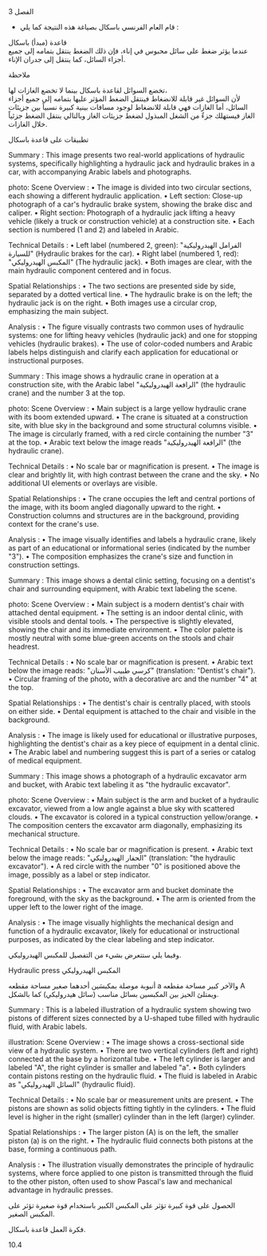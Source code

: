3
الفصل <!-- text, from page 0 (l=0.852,t=0.033,r=0.925,b=0.074), with ID acbc6b9c-0a00-4a08-8c0c-a92bc19cff3e -->

* قام العام الفرنسي باسكال بصياغة هذه النتيجة كما يلي : <!-- text, from page 0 (l=0.462,t=0.087,r=0.931,b=0.113), with ID 136fe748-4b08-4fce-a996-28f7c73e3217 -->

قاعدة (مبدأ) باسكال  
عندما يؤثر ضغط على سائل محبوس في إناء، فإن ذلك الضغط ينتقل بتمامه إلى جميع أجزاء السائل، كما ينتقل إلى جدران الإناء. <!-- text, from page 0 (l=0.071,t=0.118,r=0.928,b=0.194), with ID 1e96c767-842e-4c63-b596-957c73186cf6 -->

ملاحظة

تخضع السوائل لقاعدة باسكال بينما لا تخضع الغازات لها،  
لأن السوائل غير قابلة للانضغاط فينتقل الضغط المؤثر عليها بتمامه إلى جميع أجزاء السائل، أما الغازات فهي قابلة للانضغاط لوجود مسافات بينية كبيرة نسبياً بين جزيئات الغاز فيستهلك جزءٌ من الشغل المبذول لضغط جزيئات الغاز وبالتالي ينتقل الضغط جزئياً خلال الغازات. <!-- text, from page 0 (l=0.071,t=0.208,r=0.940,b=0.345), with ID ffc3a8db-8433-4d6b-8183-f07f85a7ed0c -->

تطبيقات على قاعدة باسكال <!-- text, from page 0 (l=0.616,t=0.360,r=0.930,b=0.400), with ID 4bd5b8cc-44eb-42dc-948a-ef5f7ed9d7cb -->

Summary : This image presents two real-world applications of hydraulic systems, specifically highlighting a hydraulic jack and hydraulic brakes in a car, with accompanying Arabic labels and photographs.

photo:
Scene Overview :
  • The image is divided into two circular sections, each showing a different hydraulic application.
  • Left section: Close-up photograph of a car's hydraulic brake system, showing the brake disc and caliper.
  • Right section: Photograph of a hydraulic jack lifting a heavy vehicle (likely a truck or construction vehicle) at a construction site.
  • Each section is numbered (1 and 2) and labeled in Arabic.

Technical Details :
  • Left label (numbered 2, green): "الفرامل الهيدروليكية للسيارة" (Hydraulic brakes for the car).
  • Right label (numbered 1, red): "المكبس الهيدروليكي" (The hydraulic jack).
  • Both images are clear, with the main hydraulic component centered and in focus.

Spatial Relationships :
  • The two sections are presented side by side, separated by a dotted vertical line.
  • The hydraulic brake is on the left; the hydraulic jack is on the right.
  • Both images use a circular crop, emphasizing the main subject.

Analysis :
  • The figure visually contrasts two common uses of hydraulic systems: one for lifting heavy vehicles (hydraulic jack) and one for stopping vehicles (hydraulic brakes).
  • The use of color-coded numbers and Arabic labels helps distinguish and clarify each application for educational or instructional purposes. <!-- figure, from page 0 (l=0.579,t=0.406,r=0.921,b=0.585), with ID cbf7832f-4aed-4f26-a477-0f2314e1e055 -->

Summary : This image shows a hydraulic crane in operation at a construction site, with the Arabic label "الرافعة الهيدروليكية" (the hydraulic crane) and the number 3 at the top.

photo:
Scene Overview :
  • Main subject is a large yellow hydraulic crane with its boom extended upward.
  • The crane is situated at a construction site, with blue sky in the background and some structural columns visible.
  • The image is circularly framed, with a red circle containing the number "3" at the top.
  • Arabic text below the image reads "الرافعة الهيدروليكية" (the hydraulic crane).

Technical Details :
  • No scale bar or magnification is present.
  • The image is clear and brightly lit, with high contrast between the crane and the sky.
  • No additional UI elements or overlays are visible.

Spatial Relationships :
  • The crane occupies the left and central portions of the image, with its boom angled diagonally upward to the right.
  • Construction columns and structures are in the background, providing context for the crane's use.

Analysis :
  • The image visually identifies and labels a hydraulic crane, likely as part of an educational or informational series (indicated by the number "3").
  • The composition emphasizes the crane's size and function in construction settings. <!-- figure, from page 0 (l=0.410,t=0.409,r=0.588,b=0.579), with ID 9ccecdda-5e2f-447a-acca-e08a3fd5e629 -->

Summary : This image shows a dental clinic setting, focusing on a dentist's chair and surrounding equipment, with Arabic text labeling the scene.

photo:
Scene Overview :
  • Main subject is a modern dentist's chair with attached dental equipment.
  • The setting is an indoor dental clinic, with visible stools and dental tools.
  • The perspective is slightly elevated, showing the chair and its immediate environment.
  • The color palette is mostly neutral with some blue-green accents on the stools and chair headrest.

Technical Details :
  • No scale bar or magnification is present.
  • Arabic text below the image reads: "كرسي طبيب الأسنان" (translation: "Dentist's chair").
  • Circular framing of the photo, with a decorative arc and the number "4" at the top.

Spatial Relationships :
  • The dentist's chair is centrally placed, with stools on either side.
  • Dental equipment is attached to the chair and visible in the background.

Analysis :
  • The image is likely used for educational or illustrative purposes, highlighting the dentist's chair as a key piece of equipment in a dental clinic.
  • The Arabic label and numbering suggest this is part of a series or catalog of medical equipment. <!-- figure, from page 0 (l=0.247,t=0.406,r=0.414,b=0.584), with ID 88f35eda-2f11-47f8-bb35-4121ee210f34 -->

Summary : This image shows a photograph of a hydraulic excavator arm and bucket, with Arabic text labeling it as "the hydraulic excavator".

photo:
Scene Overview :
  • Main subject is the arm and bucket of a hydraulic excavator, viewed from a low angle against a blue sky with scattered clouds.
  • The excavator is colored in a typical construction yellow/orange.
  • The composition centers the excavator arm diagonally, emphasizing its mechanical structure.

Technical Details :
  • No scale bar or magnification is present.
  • Arabic text below the image reads: "الحفار الهيدروليكي" (translation: "the hydraulic excavator").
  • A red circle with the number "0" is positioned above the image, possibly as a label or step indicator.

Spatial Relationships :
  • The excavator arm and bucket dominate the foreground, with the sky as the background.
  • The arm is oriented from the upper left to the lower right of the image.

Analysis :
  • The image visually highlights the mechanical design and function of a hydraulic excavator, likely for educational or instructional purposes, as indicated by the clear labeling and step indicator. <!-- figure, from page 0 (l=0.071,t=0.408,r=0.253,b=0.581), with ID e7005f9e-87f5-4460-8312-fa4f2044dff2 -->

وفيما يلي ستتعرض بشيء من التفصيل للمكبس الهيدروليكي. <!-- text, from page 0 (l=0.438,t=0.595,r=0.931,b=0.625), with ID e18ce4a0-4d0c-4e9e-95ee-91f60f15ad14 -->

Hydraulic press المكبس الهيدروليكي <!-- text, from page 0 (l=0.513,t=0.635,r=0.931,b=0.670), with ID 545fa0ad-0fed-413d-828b-993b4f244f1a -->

أنبوبة موصلة بمكبسَين أحدهما صغير مساحة مقطعه a والآخر كبير مساحة مقطعه A ويمتلئ الحيز بين المكبسين بسائل مناسب (سائل هيدروليكي) كما بالشكل. <!-- text, from page 0 (l=0.405,t=0.676,r=0.949,b=0.781), with ID 8557ea95-4615-4a54-bce1-fa3960ef1d63 -->

Summary : This is a labeled illustration of a hydraulic system showing two pistons of different sizes connected by a U-shaped tube filled with hydraulic fluid, with Arabic labels.

illustration:
Scene Overview :
  • The image shows a cross-sectional side view of a hydraulic system.
  • There are two vertical cylinders (left and right) connected at the base by a horizontal tube.
  • The left cylinder is larger and labeled "A", the right cylinder is smaller and labeled "a".
  • Both cylinders contain pistons resting on the hydraulic fluid.
  • The fluid is labeled in Arabic as "السائل الهيدروليكي" (hydraulic fluid).

Technical Details :
  • No scale bar or measurement units are present.
  • The pistons are shown as solid objects fitting tightly in the cylinders.
  • The fluid level is higher in the right (smaller) cylinder than in the left (larger) cylinder.

Spatial Relationships :
  • The larger piston (A) is on the left, the smaller piston (a) is on the right.
  • The hydraulic fluid connects both pistons at the base, forming a continuous path.

Analysis :
  • The illustration visually demonstrates the principle of hydraulic systems, where force applied to one piston is transmitted through the fluid to the other piston, often used to show Pascal's law and mechanical advantage in hydraulic presses. <!-- figure, from page 0 (l=0.075,t=0.659,r=0.344,b=0.773), with ID ebe24f8b-2fd8-4c36-a2fc-535e178af2a8 -->

الحصول على قوة كبيرة تؤثر على المكبس الكبير باستخدام قوة صغيرة تؤثر على المكبس الصغير. <!-- text, from page 0 (l=0.135,t=0.785,r=0.952,b=0.842), with ID 86673afd-f602-4fb4-a9d4-d863699574a7 -->

فكرة العمل
قاعدة باسكال. <!-- text, from page 0 (l=0.752,t=0.854,r=0.947,b=0.896), with ID 1e7b61fc-e767-4917-b364-8d7d2293cd35 -->

$10.4$ <!-- marginalia, from page 0 (l=0.869,t=0.921,r=0.923,b=0.950), with ID 1e39d9e3-fe61-40ea-b6c8-282d1f51c33f -->